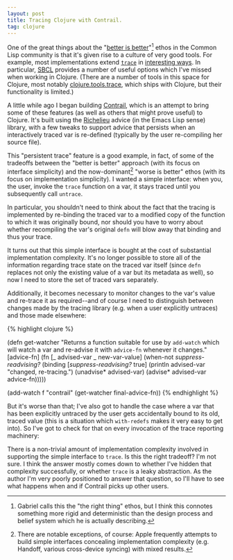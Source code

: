 ```yaml
---
layout: post
title: Tracing Clojure with Contrail.
tag: clojure
---
```


One of the great things about the "[better is
better](http://www.jwz.org/doc/worse-is-better.html)"[^1] ethos in the
Common Lisp community is that it's given rise to a culture of very
good tools. For example, most implementations extend
[`trace`](http://www.ai.mit.edu/projects/iiip/doc/CommonLISP/HyperSpec/Body/mac_tracecm_untrace.html)
in [interesting
ways](http://netzhansa.blogspot.com/2012/02/traces-of-awesomeness.html). In
particular, [SBCL](http://www.sbcl.org/manual/#Function-Tracing)
provides a number of useful options which I've missed when working in
Clojure. (There are a number of tools in this space for Clojure, most
notably [clojure.tools.trace](https://github.com/clojure/tools.trace),
which ships with Clojure, but their functionality is limited.)

A little while ago I began building
[Contrail](http://github.com/enaeher/contrail), which is an attempt to
bring some of these features (as well as others that might prove
useful) to Clojure. It's built using the
[Richelieu](https://github.com/thunknyc/richelieu) advice (in the
Emacs Lisp sense) library, with a few tweaks to support advice that
persists when an interactively traced var is re-defined (typically by
the user re-compiling her source file).

This "persistent trace" feature is a good example, in fact, of some of
the tradeoffs between the "better is better" approach (with its focus
on interface simplicity) and the now-dominant[^2] "worse is better" ethos (with its
focus on implementation simplicity). I wanted a simple interface: when
you, the user, invoke the `trace` function on a var, it stays traced
until you subsequently call `untrace`.

In particular, you shouldn't need to think about the fact that the
tracing is implemented by re-binding the traced var to a modified copy
of the function to which it was originally bound, nor should you have
to worry about whether recompiling the var's original `defn` will blow
away that binding and thus your trace.

It turns out that this simple interface is bought at the cost of
substantial implementation complexity. It's no longer possible to
store all of the information regarding trace state on the traced var
itself (since `defn` replaces not only the existing value of a var but
its metadata as well), so now I need to store the set of traced vars
separately.

Additionally, it becomes necessary to monitor changes to the var's
value and re-trace it as required--and of course I need to
distinguish between changes made by the tracing library (e.g. when a
user explicitly untraces) and those made elsewhere:

{% highlight clojure %}

(defn get-watcher
  "Returns a function suitable for use by `add-watch` which
  will watch a var and re-advise it with `advice-fn` whenever
  it changes."
  [advice-fn]
  (fn [_ advised-var _ new-var-value]
    (when-not *suppress-readvising?*
      (binding [*suppress-readvising?* true]
        (println advised-var "changed, re-tracing.")
        (unadvise* advised-var)
        (advise* advised-var advice-fn)))))

(add-watch f "contrail" (get-watcher final-advice-fn))
{% endhighlight %}

But it's worse than that; I've also got to handle the case where a var that has been explicitly untraced by the user gets accidentally bound to its old, traced value (this is a situation which `with-redefs` makes it very easy to get into). So I've got to check for that on every invocation of the trace reporting machinery:

There is a non-trivial amount of implementation complexity involved in
supporting the simple interface to `trace`. Is this the right
tradeoff? I'm not sure. I think the answer mostly comes down to
whether I've hidden that complexity successfully, or whether `trace`
is a leaky abstraction. As the author I'm very poorly positioned to
answer that question, so I'll have to see what happens when and if
Contrail picks up other users.

[^1]: Gabriel calls this the "the right thing" ethos, but I think this connotes something more rigid and deterministic than the design process and belief system which he is actually describing.

[^2]: There are notable exceptions, of course: Apple frequently attempts to build simple interfaces concealing implementation complexity (e.g. Handoff, various cross-device syncing) with mixed results.